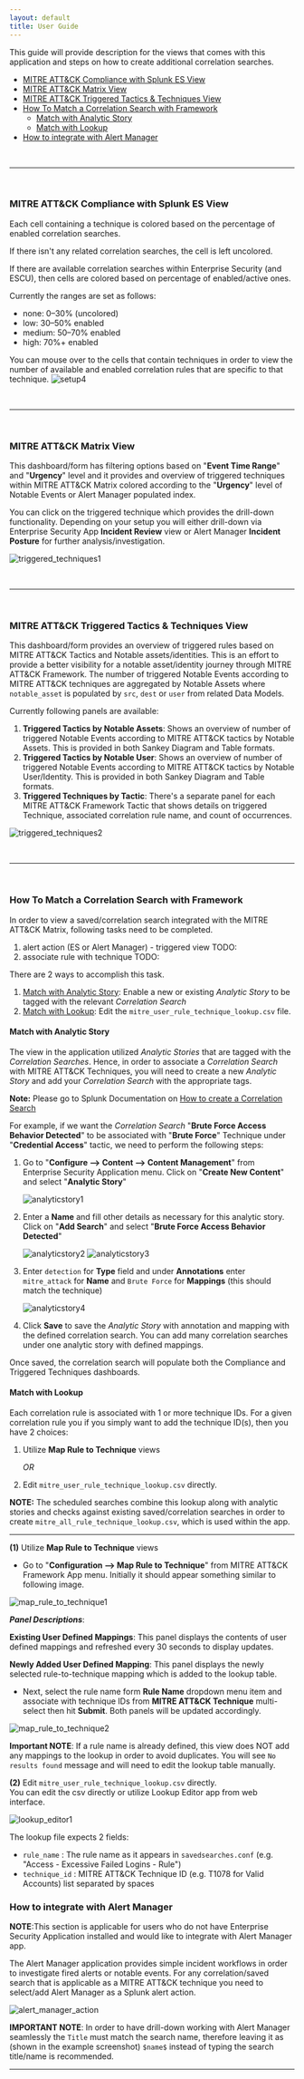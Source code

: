 ```yaml
---
layout: default
title: User Guide
---
```


This guide will provide description for the views that comes with this application and steps on how to create additional correlation searches.

* [MITRE ATT&CK Compliance with Splunk ES View](#mitre-attck-compliance-with-splunk-es-view)
* [MITRE ATT&CK Matrix View](#mitre-attck-matrix-view)
* [MITRE ATT&CK Triggered Tactics & Techniques View](#mitre-attck-triggered-tactics--techniques-view)
* [How To Match a Correlation Search with Framework](#how-to-match-a-correlation-search-with-framework)
    - [Match with Analytic Story](#match-with-analytic-story)
    - [Match with Lookup](#match-with-lookup)
* [How to integrate with Alert Manager](#how-to-integrate-with-alert-manager)


&nbsp;


---


&nbsp;

### MITRE ATT&CK Compliance with Splunk ES View
Each cell containing a technique is colored based on the percentage of enabled correlation searches.

If there isn't any related correlation searches, the cell is left uncolored.

If there are available correlation searches within Enterprise Security (and ESCU), then cells are colored based on percentage of enabled/active ones.

Currently the ranges are set as follows:

* none: 0–30% (uncolored)
* low: 30–50% enabled 
* medium: 50–70% enabled 
* high: 70%+ enabled

You can mouse over to the cells that contain techniques in order to view the number of available and enabled correlation rules that are specific to that technique.
![setup4]


&nbsp;


---


&nbsp;

### MITRE ATT&CK Matrix View
This dashboard/form has filtering options based on "**Event Time Range**" and "**Urgency**" level and it provides and overview of triggered techniques within MITRE ATT&CK Matrix colored according to the "**Urgency**" level of Notable Events or Alert Manager populated index.

You can click on the triggered technique which provides the drill-down functionality.  Depending on your setup you will either drill-down via Enterprise Security App **Incident Review** view or Alert Manager **Incident Posture** for further analysis/investigation.

![triggered_techniques1]


&nbsp;


---


&nbsp;

### MITRE ATT&CK Triggered Tactics & Techniques View
This dashboard/form provides an overview of triggered rules based on MITRE ATT&CK Tactics and Notable assets/identities.  This is an effort to provide a better visibility for a notable asset/identity journey through MITRE ATT&CK Framework.  The number of triggered Notable Events according to MITRE ATT&CK techniques are aggregated by Notable Assets where ``notable_asset`` is populated by ``src``, ``dest`` or ``user`` from related Data Models.

Currently following panels are available:

1. **Triggered Tactics by Notable Assets**: Shows an overview of number of triggered Notable Events according to MITRE ATT&CK tactics by Notable Assets.  This is provided in both Sankey Diagram and Table formats.
2. **Triggered Tactics by Notable User**: Shows an overview of number of triggered Notable Events according to MITRE ATT&CK tactics by Notable User/Identity.  This is provided in both Sankey Diagram and Table formats.
3. **Triggered Techniques by Tactic**: There's a separate panel for each MITRE ATT&CK Framework Tactic that shows details on triggered Technique, associated correlation rule name, and count of occurrences.

![triggered_techniques2]


&nbsp;


---


&nbsp;

### How To Match a Correlation Search with Framework
In order to view a saved/correlation search integrated with the MITRE ATT&amp;CK Matrix, following tasks need to be completed.

1. alert action (ES or Alert Manager) - triggered view TODO:
2. associate rule with technique TODO:

There are 2 ways to accomplish this task.

1. [Match with Analytic Story](#match-with-analytic-story): Enable a new or existing *Analytic Story* to be tagged with the relevant *Correlation Search*
2. [Match with Lookup](#match-with-lookup): Edit the ``mitre_user_rule_technique_lookup.csv`` file.

#### Match with Analytic Story
The view in the application utilized *Analytic Stories* that are tagged with the *Correlation Searches*.  Hence, in order to associate a *Correlation Search* with MITRE ATT&CK Techniques, you will need to create a new *Analytic Story* and add your *Correlation Search* with the appropriate tags.

**Note:** Please go to Splunk Documentation on [How to create a Correlation Search](https://docs.splunk.com/Documentation/ES/latest/Admin/Createcorrelationsearches)

For example, if we want the *Correlation Search* "**Brute Force Access Behavior Detected**" to be associated with "**Brute Force**" Technique under "**Credential Access**" tactic, we need to perform the following steps:

1. Go to "**Configure --> Content --> Content Management**" from Enterprise Security Application menu.  Click on "**Create New Content**" and select "**Analytic Story**"

   ![analyticstory1]
2. Enter a **Name** and fill other details as necessary for this analytic story.  Click on "**Add Search**" and select "**Brute Force Access Behavior Detected**"

   ![analyticstory2]
   ![analyticstory3]
3. Enter ``detection`` for **Type** field and under **Annotations** enter ``mitre_attack`` for **Name** and ``Brute Force`` for **Mappings** (this should match the technique)

   ![analyticstory4]
4. Click **Save** to save the *Analytic Story* with annotation and mapping with the defined correlation search.  You can add many correlation searches under one analytic story with defined mappings.

Once saved, the correlation search will populate both the Compliance and Triggered Techniques dashboards.

#### Match with Lookup
Each correlation rule is associated with 1 or more technique IDs.  For a given correlation rule you if you simply want to add the technique ID(s), then you have 2 choices:

1. Utilize **Map Rule to Technique** views

      _OR_

2. Edit ``mitre_user_rule_technique_lookup.csv`` directly.  

__NOTE:__ The scheduled searches combine this lookup along with analytic stories and checks against existing saved/correlation searches in order to create ``mitre_all_rule_technique_lookup.csv``, which is used within the app.


----
__(1)__ Utilize **Map Rule to Technique** views

  * Go to "**Configuration --> Map Rule to Technique**" from MITRE ATT&CK Framework App menu.  Initially it should appear something similar to following image.

  ![map_rule_to_technique1]

*__Panel Descriptions__*:

  __Existing User Defined Mappings__: This panel displays the contents of user defined mappings and refreshed every 30 seconds to display updates.

  __Newly Added User Defined Mapping__: This panel displays the newly selected rule-to-technique mapping which is added to the lookup table.

  * Next, select the rule name form __Rule Name__ dropdown menu item and associate with technique IDs from __MITRE ATT&CK Technique__ multi-select then hit __Submit__.  Both panels will be updated accordingly.

  ![map_rule_to_technique2]

__Important NOTE__: If a rule name is already defined, this view does NOT add any mappings to the lookup in order to avoid duplicates.  You will see ``No results found`` message and will need to edit the lookup table manually.



__(2)__ Edit ``mitre_user_rule_technique_lookup.csv`` directly.  
You can edit the csv directly or utilize Lookup Editor app from web interface.


![lookup_editor1]

The lookup file expects 2 fields:

* ``rule_name`` : The rule name as it appears in ``savedsearches.conf`` (e.g. "Access - Excessive Failed Logins - Rule")
* ``technique_id`` : MITRE ATT&CK Technique ID (e.g. T1078 for Valid Accounts) list separated by spaces

### How to integrate with Alert Manager
__NOTE__:This section is applicable for users who do not have Enterprise Security Application installed and would like to integrate with Alert Manager app.

The Alert Manager application provides simple incident workflows in order to investigate fired alerts or notable events. For any correlation/saved search that is applicable as a MITRE ATT&amp;CK technique you need to select/add Alert Manager as a Splunk alert action.

![alert_manager_action]

__IMPORTANT NOTE__: In order to have drill-down working with Alert Manager seamlessly the ```Title``` must match the search name, therefore leaving it as (shown in the example screenshot) ```$name$``` instead of typing the search title/name is recommended.

----


[setup4]: assets/img/setup4.png
[triggered_techniques1]: assets/img/triggered_techniques1.png
[triggered_techniques2]: assets/img/triggered_techniques2.png
[analyticstory1]: assets/img/analyticstory1.png
[analyticstory2]: assets/img/analyticstory2.png
[analyticstory3]: assets/img/analyticstory3.png
[analyticstory4]: assets/img/analyticstory4.png
[lookup_editor1]: assets/img/lookup_editor1.png
[map_rule_to_technique1]: assets/img/map_rule_to_technique1.png
[map_rule_to_technique2]: assets/img/map_rule_to_technique2.png
[map_rule_to_technique3]: assets/img/map_rule_to_technique3.png
[alert_manager_action]: assets/img/alert_manager_action.png
